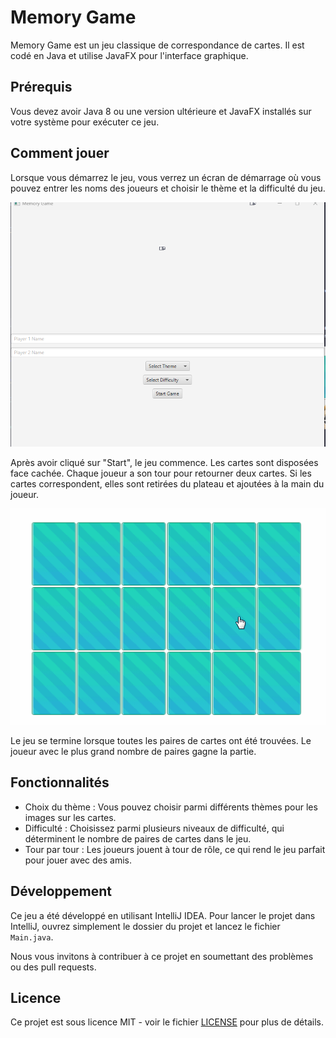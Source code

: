 # Memory Game

Memory Game est un jeu classique de correspondance de cartes. Il est codé en Java et utilise JavaFX pour l'interface graphique.

## Prérequis

Vous devez avoir Java 8 ou une version ultérieure et JavaFX installés sur votre système pour exécuter ce jeu.

## Comment jouer

Lorsque vous démarrez le jeu, vous verrez un écran de démarrage où vous pouvez entrer les noms des joueurs et choisir le thème et la difficulté du jeu.

![Start Screen](img.png)

Après avoir cliqué sur "Start", le jeu commence. Les cartes sont disposées face cachée. Chaque joueur a son tour pour retourner deux cartes. Si les cartes correspondent, elles sont retirées du plateau et ajoutées à la main du joueur.

![Gameplay](memory-game.gif)

Le jeu se termine lorsque toutes les paires de cartes ont été trouvées. Le joueur avec le plus grand nombre de paires gagne la partie.


## Fonctionnalités

- Choix du thème : Vous pouvez choisir parmi différents thèmes pour les images sur les cartes.
- Difficulté : Choisissez parmi plusieurs niveaux de difficulté, qui déterminent le nombre de paires de cartes dans le jeu.
- Tour par tour : Les joueurs jouent à tour de rôle, ce qui rend le jeu parfait pour jouer avec des amis.

## Développement

Ce jeu a été développé en utilisant IntelliJ IDEA. Pour lancer le projet dans IntelliJ, ouvrez simplement le dossier du projet et lancez le fichier `Main.java`.

Nous vous invitons à contribuer à ce projet en soumettant des problèmes ou des pull requests.

## Licence

Ce projet est sous licence MIT - voir le fichier [LICENSE](LICENSE) pour plus de détails.
